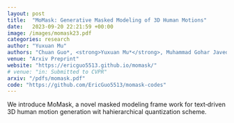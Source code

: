 ```yaml
---
layout: post
title:  "MoMask: Generative Masked Modeling of 3D Human Motions"
date:   2023-09-20 22:21:59 +00:00
image: /images/momask23.pdf
categories: research
author: "Yuxuan Mu"
authors: "Chuan Guo*, <strong>Yuxuan Mu*</strong>, Muhammad Gohar Javed*, Sen Wang, Li cheng"
venue: "Arxiv Preprint"
website: "https://ericguo5513.github.io/momask/"
# venue: "in: Submitted to CVPR"
arxiv: "/pdfs/momask.pdf"
code: "https://github.com/EricGuo5513/momask-codes"
---
```

We introduce MoMask, a novel masked modeling frame work for text‐driven 3D human motion generation wit hahierarchical quantization scheme.